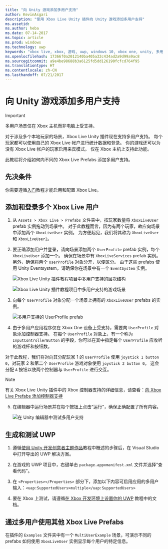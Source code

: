 ```yaml
---
title: "向 Unity 游戏添加多用户支持"
author: KevinAsgari
description: "使用 Xbox Live Unity 插件向 Unity 游戏添加多用户支持"
ms.assetid: 
ms.author: heba
ms.date: 07-14-2017
ms.topic: article
ms.prod: windows
ms.technology: uwp
keywords: "xbox live, xbox, 游戏, uwp, windows 10, xbox one, unity, 多用户"
ms.openlocfilehash: 17366f0a2012140ba405a32c434ad2a9d99a9ac8
ms.sourcegitcommit: a9e4be98688b3a6125fd5dd126190fcfcd764f95
ms.translationtype: HT
ms.contentlocale: zh-CN
ms.lasthandoff: 07/21/2017
---
```

# <a name="add-multi-user-support-to-your-unity-game"></a>向 Unity 游戏添加多用户支持

> [!IMPORTANT]
> 多用户场景仅在 Xbox 主机而非电脑上受支持。

对于涉及多个本地玩家的场景，Xbox Live Unity 插件现在支持多用户支持。 每个玩家都可以使用自己的 Xbox Live 帐户进行统计数据和登录。 你的游戏还可以为没有 Xbox Live 帐户的玩家启用来宾模式。 仅在 Xbox 主机上支持此功能。

此教程将介绍如何向不同的 Xbox Live Prefabs 添加多用户支持。

## <a name="prerequisites"></a>先决条件
你需要遵循[入门](configure-xbox-live-in-unity.md)教程才能启用和配置 Xbox Live。

## <a name="adding-and-signing-in-multiple-xbox-live-users"></a>添加和登录多个 Xbox Live 用户

1. 从 `Assets > Xbox Live > Prefabs` 文件夹中，按玩家数量将 `XboxLiveUser` prefab 实例拖动到场景中。 对于此教程而言，因为有两个玩家，故应向场景中添加两个 `XboxLiveUser` 实例。 为方便起见，我们将其称为 `XboxLiveUser` 和 `XboxLiveUser2`。

2. 要正确添加用户并登录，请向场景添加两个 `UserProfile` prefab 实例，每个 `XboxLiveUser` 添加一个。 确保在场景中有 `XboxLiveServices` prefab 实例。 另外，确保将两个 `UserProfile` 对象分开，以便区分。 由于这些 prefabs 使用 Unity Eventsystem，请确保你在场景中有一个 `EventSystem` 实例。

    ![Xbox Live Unity 插件教程项目中多用户支持的层次结构](../images/unity/MUA-Tutorial-Hierarchy.png)

    ![Xbox Live Unity 插件教程项目中多用户支持的游戏场景](../images/unity/MUA-Tutorial-GameScene.png)

3. 向每个 `UserProfile` 对象分配一个场景上拥有的 `XboxLiveUser` prefabs 的实例。

    ![多用户支持的 UserProfile prefab](../images/unity/user-profile-for-mua.png)

4. 由于多用户应用程序仅在 Xbox One 设备上受支持，需要向 `UserProfile` 对象添加控制器支持。 在每个 `UserProfile` 对象上，有一个称为 `InputControllerButton` 的字段，你可以在其中指定每个 `UserProfile` 应收听的游戏杆和按钮数。

对于此教程，我们将对向其分配玩家 1 的 `UserProfile` 使用 `joystick 1 button 0`，对玩家 2 和第二个 `UserProfile` 游戏对象使用 `joystick 2 button 0`。 这会分配 `A` 按钮以使两个控制器与 `UserProfile` 进行交互。

> [!Note]
> 有关 Xbox Live Unity 插件中的 Xbox 控制器支持的详细信息，请查看：[向 Xbox Live Prefabs 添加控制器支持](add-controller-support-to-xbox-live-prefabs.md)

5. 在编辑器中运行场景并在每个按钮上点击“运行”，确保正确配置了所有内容。

    ![在 Unity 编辑器中测试多用户支持](../images/unity/run-example-mua.png)

## <a name="building-and-testing-the-uwp"></a>生成和测试 UWP

1. 遵循[使用 Unity 开发创意者主题作品](configure-xbox-live-in-unity.md)教程中概述的步骤后，在 Visual Studio 中打开导出的 UWP 解决方案。

2. 在游戏的 UWP 项目中，右键单击 `package.appxmanifest.xml` 文件并选择“查看代码”。

3. 在 `<Properties></Properties>` 部分下，添加以下内容可启用应用的多用户输入：`<uap:SupportedUsers>multiple</uap:SupportedUsers>`

4. 要在 Xbox 上测试，请遵循[在 Xbox 开发环境上设置你的 UWP](https://docs.microsoft.com/en-us/windows/uwp/xbox-apps/development-environment-setup) 教程中的文档。

## <a name="using-the-other-xbox-live-prefabs-with-multiple-users"></a>通过多用户使用其他 Xbox Live Prefabs

在插件的 `Examples` 文件夹中有一个 `MultiUserExample` 场景，可演示不同的 prefabs 如何使用 `XboxLiveUser` 实例显示每个用户的特定信息。

